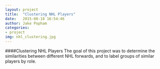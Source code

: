 ```yaml
---
layout: project
title:  "Clustering NHL Players"
date:   2015-08-18 16:54:46
author: Jake Popham
categories:
- project
img: nhl_clustering.jpg
---
```

####Clustering NHL Players
The goal of this project was to determine the similarities between different NHL forwards, and to label groups of similar players by role.
